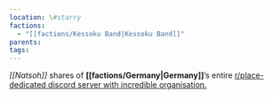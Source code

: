 ```yaml
---
location: \#starry
factions:
  - "[[factions/Kessoku Band|Kessoku Band]]"
parents: 
tags:
---
```

*[[Natsoh]]* shares of **[[factions/Germany|Germany]]**’s entire [r/place-dedicated discord server with incredible organisation.](https://discord.com/channels/1093664259273130084/1093664259273130087/1131584607767244810)
